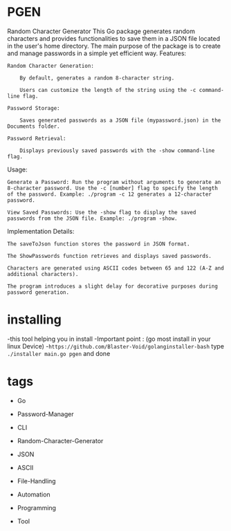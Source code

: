 # PGEN
Random Character Generator This Go package generates random characters and provides functionalities to save them in a JSON file located in the user's home directory. The main purpose of the package is to create and manage passwords in a simple yet efficient way.
Features:

    Random Character Generation:

        By default, generates a random 8-character string.

        Users can customize the length of the string using the -c command-line flag.

    Password Storage:

        Saves generated passwords as a JSON file (mypassword.json) in the Documents folder.

    Password Retrieval:

        Displays previously saved passwords with the -show command-line flag.

Usage:

    Generate a Password: Run the program without arguments to generate an 8-character password. Use the -c [number] flag to specify the length of the password. Example: ./program -c 12 generates a 12-character password.

    View Saved Passwords: Use the -show flag to display the saved passwords from the JSON file. Example: ./program -show.

Implementation Details:

    The saveToJson function stores the password in JSON format.

    The ShowPasswords function retrieves and displays saved passwords.

    Characters are generated using ASCII codes between 65 and 122 (A-Z and additional characters).

    The program introduces a slight delay for decorative purposes during password generation.
    
    
# installing
-this tool helping you in install
-Important point : (go most install in your linux Device)
-`https://github.com/Blaster-Void/golanginstaller-bash` type `./installer main.go pgen` and done 
# tags
- Go

- Password-Manager

- CLI

- Random-Character-Generator

- JSON

- ASCII

- File-Handling

- Automation

- Programming

- Tool

